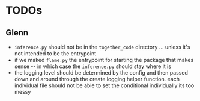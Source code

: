 # TODOs

## Glenn
- `inference.py` should not be in the `together_code` directory ... unless it's not intended to be the entrypoint
- if we maked `flame.py` the entrypoint for starting the package that makes sense -- in which case the `inference.py` should stay where it is
- the logging level should be determined by the config and then passed down and around through the create logging helper function. each individual file should not be able to set the conditional individually its too messy